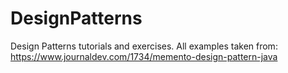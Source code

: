 # DesignPatterns
Design Patterns tutorials and exercises.
All examples taken from: https://www.journaldev.com/1734/memento-design-pattern-java
